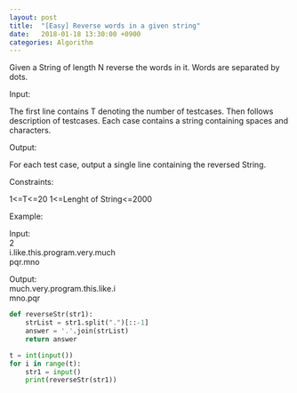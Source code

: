 ```yaml
---
layout: post
title:  "[Easy] Reverse words in a given string"
date:   2018-01-18 13:30:00 +0900
categories: Algorithm
---
```


Given a String of length N reverse the words in it. Words are separated by dots.

Input:

The first line contains T denoting the number of testcases. Then follows description of testcases. Each case contains a string containing spaces and characters.
 

Output:

For each test case, output a single line containing the reversed String.

Constraints:

1<=T<=20
1<=Lenght of String<=2000


Example:

Input:<br>
2<br>
i.like.this.program.very.much<br>
pqr.mno

Output:<br>
much.very.program.this.like.i<br>
mno.pqr

```python
def reverseStr(str1):
    strList = str1.split(".")[::-1]
    answer = '.'.join(strList)
    return answer

t = int(input())
for i in range(t):
    str1 = input()
    print(reverseStr(str1))
```
